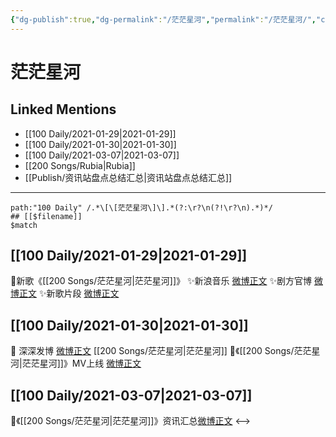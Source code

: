 ```yaml
---
{"dg-publish":true,"dg-permalink":"/茫茫星河","permalink":"/茫茫星河/","created":"2023-04-08T21:55:26.511+08:00","updated":"2023-04-10T15:55:48.304+08:00"}
---
```


# 茫茫星河

## Linked Mentions
- [[100 Daily/2021-01-29\|2021-01-29]]
- [[100 Daily/2021-01-30\|2021-01-30]]
- [[100 Daily/2021-03-07\|2021-03-07]]
- [[200 Songs/Rubia\|Rubia]]
- [[Publish/资讯站盘点总结汇总\|资讯站盘点总结汇总]]


---

```expander
path:"100 Daily" /.*\[\[茫茫星河\]\].*(?:\r?\n(?!\r?\n).*)*/
## [[$filename]]
$match
```
## [[100 Daily/2021-01-29\|2021-01-29]]
🌟新歌《[[200 Songs/茫茫星河\|茫茫星河]]》
✨新浪音乐 [微博正文](https://m.weibo.cn/6466290670/4598729036271371)
✨剧方官博 [微博正文](https://m.weibo.cn/6466290670/4598736431097750)
✨新歌片段 [微博正文](https://m.weibo.cn/6466290670/4598764670814284)
## [[100 Daily/2021-01-30\|2021-01-30]]
🌟 深深发博 [微博正文](https://m.weibo.cn/6466290670/4599034256299026) [[200 Songs/茫茫星河\|茫茫星河]]
🌟《[[200 Songs/茫茫星河\|茫茫星河]]》MV上线 [微博正文](https://m.weibo.cn/6466290670/4599007500053220)
## [[100 Daily/2021-03-07\|2021-03-07]]
🌟《[[200 Songs/茫茫星河\|茫茫星河]]》资讯汇总[微博正文](https://m.weibo.cn/6466290670/4612205432280776)
<-->